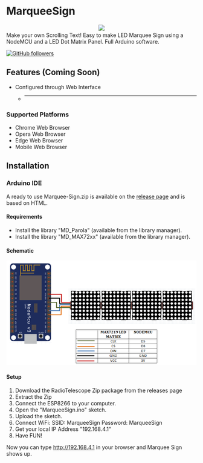 # MarqueeSign
<div align="center">
	<a href="https://github.com/Furkanprlk/Marquee-Sign/">
		<img src="./RadioTelescope/photos/photo.jpg">
	</a>
</div>
Make your own Scrolling Text! Easy to make LED Marquee Sign using a NodeMCU and a LED Dot Matrix Panel. Full Arduino software.

[![GitHub followers](https://img.shields.io/github/followers/Furkanprlk?style=social)](https://github.com/Furkanprlk) 


## Features (Coming Soon)
* Configured through Web Interface
    * --------

### Supported Platforms
* Chrome Web Browser
* Opera Web Browser
* Edge Web Browser
* Mobile Web Browser



## Installation

### Arduino IDE
A ready to use Marquee-Sign.zip is available on the [release page](https://github.com/Furkanprlk/Marquee-Sign/) and is based on HTML.

#### Requirements
* Install the library "MD_Parola" (available from the library manager).
* Install the library "MD_MAX72xx" (available from the library manager).

#### Schematic
![Schematic](https://github.com/Furkanprlk/Marquee-Sign/blob/main/photos/schematic.png)

#### Setup

1. Download the RadioTelescope Zip package from the releases page
2. Extract the Zip
3. Connect the ESP8266 to your computer.
4. Open the "MarqueeSign.ino" sketch.
5. Upload the sketch.
6. Connect WiFi: SSID: MarqueeSign Password: MarqueeSign
7. Get your local IP Address "192.168.4.1"
8. Have FUN!

Now you can type http://192.168.4.1 in your browser and Marquee Sign shows up.
